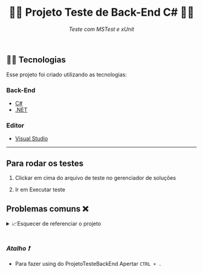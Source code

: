 <h1 align="center">👨‍💻 Projeto Teste de Back-End C#	👨‍💻
</h1>
<p align="center"><i> Teste com MSTest e xUnit</i></p> 
<br>

## 👨‍💻️ Tecnologias 

Esse projeto foi criado utilizando as tecnologias:
### Back-End

- [C#](https://docs.microsoft.com/pt-br/dotnet/csharp/)
- [.NET](https://dotnet.microsoft.com/download)

### Editor
- [Visual Studio](https://visualstudio.microsoft.com/pt-br/)

<hr>

## Para rodar os  testes


1. Clickar em cima do arquivo de teste no gerenciador de soluções

2. Ir em Executar teste

## Problemas comuns :x:


<details>
  <summary>📈Esquecer de referenciar o projeto</summary>
  
 <br>
  
- Clickar na pasta do Projeto 
- Ir em Adicionar
- Clickar em Referencia de Projeto
- Selecionar o Projeto que vai ser referenciado para o Teste

</details>

<br>

<h3 align="left"><i>Atalho ❗</em></i></h3>

- Para fazer using do ProjetoTesteBackEnd Apertar `CTRL + .`
